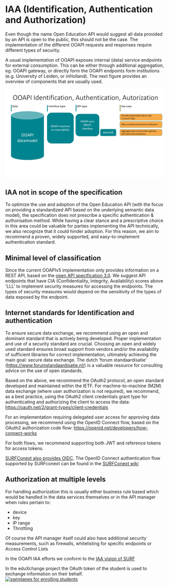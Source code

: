 # IAA (Identification, Authentication and Authorization) 

Even though the name Open Education API would suggest all data provided by an API is open to the public, this should not be the case. The implementation of the different OOAPI requests and responses require different types of security. 

A usual implementation of OOAPI exposes internal (data) service endpoints for external consumption. This can be either through additional aggregation, eg. OOAPI gateway, or directly form the OOAPI endpoints form institutions (e.g. University of Leiden, or inHolland). The next figure provides an overview of components that are usually used.

![OOAPI components to provide access to API endpoints](../_media/ooapi_v50_components_IAA.png)

## IAA not in scope of the specification
To optimize the use and adoption of the Open Education API (with the focus on providing a standardized API based on the underlying semantic data model), the specification does not prescribe a specific authentication & authorisation method. While having a clear stance and a prescriptive choice in this area could be valuable for parties implementing the API technically, we also recognize that it could hinder adoption. For this reason, we aim to recommend a proven, widely supported, and easy-to-implement authentication standard.

## Minimal level of classification
Since the current OOAPIv5 implementation only provides information on a REST API, based on the [open API specification 3.0](https://swagger.io/specification/). We suggest API endpoints that have CIA (Confidentiality, Integrity, Availability) scores above 'LLL' to implement security measures for accessing the endpoints. The types of security measures would depend on the sensitivity of the types of data exposed by the endpoint.

## Internet standards for Identification and authentication 
To ensure secure data exchange, we recommend using an open and dominant standard that is actively being developed. Proper implementation and use of a security standard are crucial. Choosing an open and widely used standard ensures broad support from vendors and/or the availability of sufficient libraries for correct implementation, ultimately achieving the main goal: secure data exchange. The dutch ‘forum standaardisatie’ (https://www.forumstandaardisatie.nl/) is a valuable resource for consulting advice on the use of open standards.

Based on the above, we recommend the OAuth2 protocol, an open standard developed and maintained within the IETF.
For machine-to-machine (M2M) data exchange (where user authorization is not required), we recommend, as a best practice, using the OAuth2 client credentials grant type for authenticating and authorizing the client to access the data: https://oauth.net/2/grant-types/client-credentials

For an implementation requiring delegated user access for approving data processing, we recommend using the OpenID Connect flow, based on the OAuth2 authorization code flow: https://openid.net/developers/how-connect-works

For both flows, we recommend supporting both JWT and reference tokens for access tokens.

[SURFConext also provides OIDC](https://servicedesk.surf.nl/wiki/spaces/IAM/pages/128910009/Tutorials). The OpenID Connect authentication flow supported by SURFconext can be found in the [SURFConext wiki](https://servicedesk.surf.nl/wiki/spaces/IAM/pages/128910041/OpenID+Connect+authentication+flow)

## Authorization at multiple levels

For handling authorization this is usually either business rule based which would be handled in the data services themselves or in the API manager when rules pertain to: 
* device
* key
* IP range 
* Throttling 

Of course the API manager itself could also have additional security measurements, such as firewalls, whitelisting for specific endpoints or Access Control Lists 

In the OOAPI IAA efforts we conform to the [IAA vision of SURF](https://www.surf.nl/visie-iaa-belangrijkste-trends-identiteitsstelsels)

In the eduXchange project the OAuth token of the student is used to exchange information on their behalf.  
[![swimlanes for enrolling students](https://static.swimlanes.io/1d4366f0a7a921b63426545ef8219b1c.png)](https://swimlanes.io/d/PtQjnQqqF)

